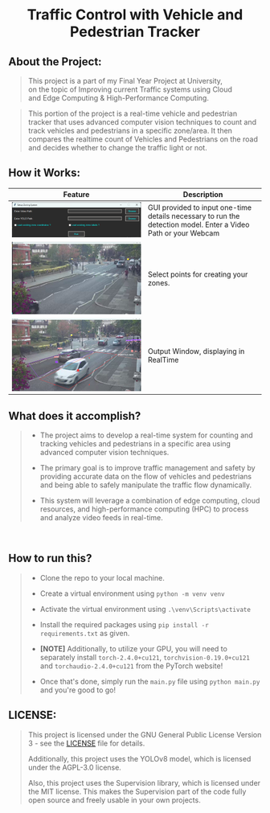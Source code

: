 <h1 align="center">Traffic Control with Vehicle and Pedestrian Tracker</h1>


## About the Project:
> This project is a part of my Final Year Project at University, <br>
> on the topic of Improving current Traffic systems using Cloud <br>
> and Edge Computing & High-Performance Computing.

> This portion of the project is a real-time vehicle and pedestrian <br>
> tracker that uses advanced computer vision techniques to count and <br>
> track vehicles and pedestrians in a specific zone/area.
> It then compares the realtime count of Vehicles and Pedestrians on the road and decides whether to change the traffic light or not.


## How it Works:

<div align="center">

| Feature | Description |
|---------|-------------|
| ![GUI](imgs/image1.png) | GUI provided to input one-time details necessary to run the detection model. Enter a Video Path or your Webcam |
| ![Select Points](imgs/image2.png) | Select points for creating your zones. |
| ![Output](imgs/image3.png) | Output Window, displaying in RealTime |

</div>


## What does it accomplish?
>
> - The project aims to develop a real-time system for counting and tracking vehicles and pedestrians in a specific area using advanced computer vision techniques. 
>
> - The primary goal is to improve traffic management and safety by providing accurate data on the flow of vehicles and pedestrians and being able to safely manipulate the traffic flow dynamically. 
>
> - This system will leverage a combination of edge computing, cloud resources, and high-performance computing (HPC) to process and analyze video feeds in real-time.
<br>

## How to run this?
> - Clone the repo to your local machine.
>
> - Create a virtual environment using `python -m venv venv`
>
> - Activate the virtual environment using `.\venv\Scripts\activate`
>
> - Install the required packages using `pip install -r requirements.txt` as given.
>
> - **[NOTE]** Additionally, to utilize your GPU, you will need to separately install `torch-2.4.0+cu121`, `torchvision-0.19.0+cu121` and `torchaudio-2.4.0+cu121` from the PyTorch website!
>
> - Once that's done, simply run the `main.py` file using `python main.py` and you're good to go!


## LICENSE:
>
> This project is licensed under the GNU General Public License Version 3 - see the [LICENSE](./LICENSE) file for details.
>
> Additionally, this project uses the YOLOv8 model, which is licensed under the AGPL-3.0 license.
>
> Also, this project uses the Supervision library, which is licensed under the MIT license. This makes the Supervision part of the code fully open source and freely usable in your own projects.

